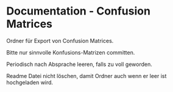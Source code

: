 # Documentation - Confusion Matrices

Ordner für Export von Confusion Matrices. 

Bitte nur sinnvolle Konfusions-Matrizen committen.

Periodisch nach Absprache leeren, falls zu voll geworden.

Readme Datei nicht löschen, damit Ordner auch wenn er leer ist hochgeladen wird.